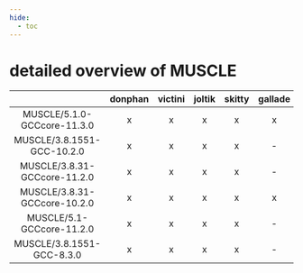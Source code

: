 ```yaml
---
hide:
  - toc
---
```


detailed overview of MUSCLE
===========================

| |donphan|victini|joltik|skitty|gallade|accelgor|swalot|doduo|
| :---: | :---: | :---: | :---: | :---: | :---: | :---: | :---: | :---: |
|MUSCLE/5.1.0-GCCcore-11.3.0|x|x|x|x|x|x|x|x|
|MUSCLE/3.8.1551-GCC-10.2.0|x|x|x|x|-|-|x|x|
|MUSCLE/3.8.31-GCCcore-11.2.0|x|x|x|x|-|x|x|x|
|MUSCLE/3.8.31-GCCcore-10.2.0|x|x|x|x|x|-|x|x|
|MUSCLE/5.1-GCCcore-11.2.0|x|x|x|x|-|x|x|x|
|MUSCLE/3.8.1551-GCC-8.3.0|x|x|x|x|-|-|-|x|
